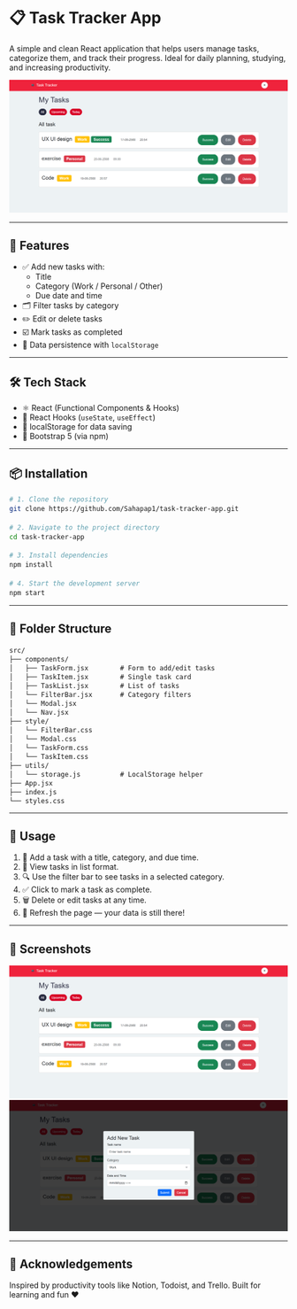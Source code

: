 # 📋 Task Tracker App

A simple and clean React application that helps users manage tasks, categorize them, and track their progress. Ideal for daily planning, studying, and increasing productivity.

![Task Tracker Preview](./preview.png)

---

## 🚀 Features

- ✅ Add new tasks with:
  - Title
  - Category (Work / Personal / Other)
  - Due date and time
- 🗂️ Filter tasks by category
- ✏️ Edit or delete tasks
- ☑️ Mark tasks as completed
- 🔁 Data persistence with `localStorage`

---

## 🛠️ Tech Stack

- ⚛️ React (Functional Components & Hooks)
- 🧠 React Hooks (`useState`, `useEffect`)
- 💾 localStorage for data saving
- 🎨 Bootstrap 5 (via npm)

---

## 📦 Installation

```bash
# 1. Clone the repository
git clone https://github.com/Sahapap1/task-tracker-app.git

# 2. Navigate to the project directory
cd task-tracker-app

# 3. Install dependencies
npm install

# 4. Start the development server
npm start
```

---

## 📁 Folder Structure

```
src/
├── components/
│   ├── TaskForm.jsx        # Form to add/edit tasks
│   ├── TaskItem.jsx        # Single task card
│   ├── TaskList.jsx        # List of tasks
│   └── FilterBar.jsx       # Category filters
│   └── Modal.jsx
│   └── Nav.jsx
├── style/
│   └── FilterBar.css
│   └── Modal.css
│   └── TaskForm.css
│   └── TaskItem.css
├── utils/
│   └── storage.js          # LocalStorage helper
├── App.jsx
├── index.js
└── styles.css
```

---

## 📌 Usage

1. 📝 Add a task with a title, category, and due time.
2. 🧹 View tasks in list format.
3. 🔍 Use the filter bar to see tasks in a selected category.
4. ✅ Click to mark a task as complete.
5. 🗑️ Delete or edit tasks at any time.
6. 🔁 Refresh the page — your data is still there!

---

## 📸 Screenshots

![Task Tracker Screenshot](./screenshots/home.png)
![Task Tracker Screenshot](./screenshots/add_task_form.png)

---

## 🙌 Acknowledgements

Inspired by productivity tools like Notion, Todoist, and Trello. Built for learning and fun ❤️
